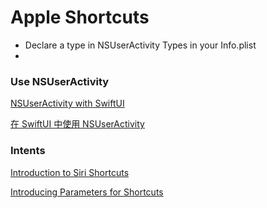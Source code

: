 # Apple Shortcuts


* Declare a type in NSUserActivity Types in your Info.plist
* 

> 
### Use NSUserActivity

[NSUserActivity with SwiftUI](https://swiftui-lab.com/nsuseractivity-with-swiftui/)

[在 SwiftUI 中使用 NSUserActivity](https://juejin.cn/post/6908164154301874189)


### Intents


[Introduction to Siri Shortcuts](https://developer.apple.com/videos/play/wwdc2018/211/)

[Introducing Parameters for Shortcuts](https://developer.apple.com/documentation/sirikit/soup_chef_accelerating_app_interactions_with_shortcuts)